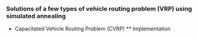 ### Solutions of a few types of vehicle routing problem (VRP) using simulated annealing 
 * Capacitated Vehicle Routing Problem (CVRP)
 ** Implementation
